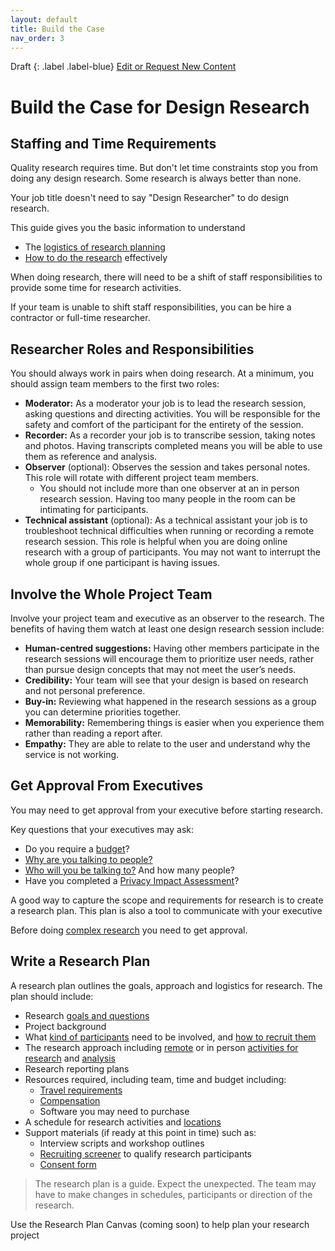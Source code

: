 ```yaml
---
layout: default
title: Build the Case
nav_order: 3
---
```


Draft
{: .label .label-blue}
[Edit or Request New Content](https://github.com/bcgov/user-research-guide/issues/new/choose)

# Build the Case for Design Research

## Staffing and Time Requirements
Quality research requires time. But don't let time constraints stop you from doing any design research. Some research is always better than none.

Your job title doesn't need to say "Design Researcher" to do design research.

This guide gives you the basic information to understand
- The [logistics of research planning](https://bcgov.github.io/user-research-guide/planning-research/)
- [How to do the research](https://bcgov.github.io/user-research-guide/conduct-research.html) effectively

When doing research, there will need to be a shift of staff responsibilities to provide some time for research activities.

If your team is unable to shift staff responsibilities, you can be hire a contractor or full-time researcher.

## Researcher Roles and Responsibilities
You should always work in pairs when doing research. At a minimum, you should assign team members to the first two roles:

- **Moderator:** As a moderator your job is to lead the research session, asking questions and directing activities. You will be responsible for the safety and comfort of the participant for the entirety of the session.
- **Recorder:** As a recorder your job is to transcribe session, taking notes and photos. Having transcripts completed means you will be able to use them as reference and analysis.
- **Observer** (optional): Observes the session and takes personal notes. This role will rotate with different project team members.
  - You should not include more than one observer at an in person research session. Having too many people in the room can be intimating for participants.
- **Technical assistant** (optional): As a technical assistant your job is to troubleshoot technical difficulties when running or recording a remote research session. This role is helpful when you are doing online research with a group of participants. You may not want to interrupt the whole group if one participant is having issues.


## Involve the Whole Project Team
Involve your project team and executive as an observer to the research. The benefits of having them watch at least one design research session include:

- **Human-centred suggestions:** Having other members participate in the research sessions will encourage them to prioritize user needs, rather than pursue design concepts that may not meet the user’s needs.
- **Credibility:** Your team will see that your design is based on research and not personal preference.
- **Buy-in:** Reviewing what happened in the research sessions as a group you can determine priorities together.
- **Memorability:** Remembering things is easier when you experience them rather than reading a report after.
- **Empathy:** They are able to relate to the user and understand why the service is not working.

## Get Approval From Executives
You may need to get approval from your executive before starting research.

Key questions that your executives may ask:

- Do you require a [budget](https://bcgov.github.io/user-research-guide/planning-research/#create-a-budget)?
- [Why are you talking to people?](https://bcgov.github.io/user-research-guide/understand-user-research.html#why-is-user-research-important)
- [Who will you be talking to?](https://bcgov.github.io/user-research-guide/planning-research/#identify-the-right-participants) And how many people?
- Have you completed a [Privacy Impact Assessment](https://bcgov.github.io/user-research-guide/planning-research/pia.html)?

A good way to capture the scope and requirements for research is to create a research plan. This plan is also a tool to communicate with your executive

Before doing [complex research](https://bcgov.github.io/user-research-guide/ethics.html#complex-research-activities) you need to get approval.

## Write a Research Plan
A research plan outlines the goals, approach and logistics for research. The plan should include:

- Research [goals and questions](https://bcgov.github.io/user-research-guide/define-goals.html)
- Project background
- What [kind of participants](https://bcgov.github.io/user-research-guide/planning-research/#identify-the-right-participants) need to be involved, and [how to recruit them](https://bcgov.github.io/user-research-guide/find-participants.html)
- The research approach including [remote](https://bcgov.github.io/user-research-guide/activities/remote-research.html) or in person [activities for research](https://bcgov.github.io/user-research-guide/activities/) and [analysis](https://bcgov.github.io/user-research-guide/analysis.html)
- Research reporting plans
- Resources required, including team, time and budget including:
  - [Travel requirements](https://bcgov.github.io/user-research-guide/planning-research/travel.html)
  - [Compensation](https://bcgov.github.io/user-research-guide/planning-research/compensation.html)
  - Software you may need to purchase
- A schedule for research activities and [locations](https://bcgov.github.io/user-research-guide/planning-research/travel.html)
- Support materials (if ready at this point in time) such as:
  - Interview scripts and workshop outlines
  - [Recruiting screener](https://bcgov.github.io/user-research-guide/find-participants.html#screen-participants) to qualify research participants
  - [Consent form](https://bcgov.github.io/user-research-guide/planning-research/consent.html)

> The research plan is a guide. Expect the unexpected. The team may have to make changes in schedules, participants or direction of the research.

Use the Research Plan Canvas (coming soon) to help plan your research project
